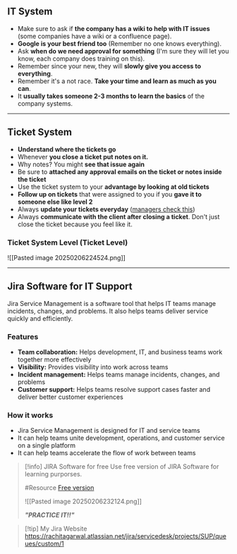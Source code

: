
## IT System

- Make sure to ask if **the company has a wiki to help with IT issues** (some companies have a wiki or a confluence page).
- **Google is your best friend too** (Remember no one knows everything).
- Ask **when do we need approval for something** (I'm sure they will let you know, each company does training on this).
- Remember since your new, they will **slowly give you access to everything**.
- Remember it's a not race. **Take your time and learn as much as you can**.
- It **usually takes someone 2-3 months to learn the basics** of the company systems.

---

## Ticket System

- **Understand where the tickets go**
- Whenever **you close a ticket put notes on it.**
- Why notes? You might **see that issue again**
- Be sure to **attached any approval emails on the ticket or notes inside the ticket**
- Use the ticket system to your **advantage by looking at old tickets**
- **Follow up on tickets** that were assigned to you if you **gave it to someone else like level 2**
- Always **update your tickets everyday** (<u>managers check this</u>)
- Always **communicate with the client after closing a ticket**. Don't just close the ticket because you feel like it.

### Ticket System Level (Ticket Level)

![[Pasted image 20250206224524.png]]

---

## Jira Software for IT Support

Jira Service Management is a software tool that helps IT teams manage incidents, changes, and problems. It also helps teams deliver service quickly and efficiently.

### Features

- **Team collaboration:** Helps development, IT, and business teams work together
more effectively
- **Visibility:** Provides visibility into work across teams
- **Incident management:** Helps teams manage incidents, changes, and problems
- **Customer support:** Helps teams resolve support cases faster and deliver better customer experiences

### How it works

- Jira Service Management is designed for IT and service teams
- It can help teams unite development, operations, and customer service on a single platform
- It can help teams accelerate the flow of work between teams

>[!info] JIRA Software for free
>Use free version of JIRA Software for learning purporses.
>
>#Resource
>[Free version](https://www.atlassian.com/try/cloud/signup?bundle=jira-software&edition=free)
>
>![[Pasted image 20250206232124.png]]
>
>***"PRACTICE IT!!"***


> [!tip] My Jira Website
>https://rachitagarwal.atlassian.net/jira/servicedesk/projects/SUP/queues/custom/1
